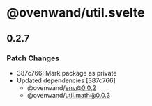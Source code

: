 # @ovenwand/util.svelte

## 0.2.7

### Patch Changes

- 387c766: Mark package as private
- Updated dependencies [387c766]
  - @ovenwand/env@0.0.2
  - @ovenwand/util.math@0.0.3
